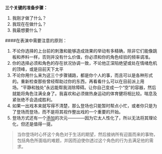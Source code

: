 **三个关键的准备步骤：**
1. 我刚才做了什么？
2. 我现在在做什么？
3. 我最想要什么？

####在表演中需要注意的原则：
1. 不论你选择的上台前的刺激和能够造成效果的举动有多精确，除非它们能像跳板和养料一样，否则并没有什么价值，你必须和你的角色经验的频率调准。
2. 你的选择必须和角色的存在状况协调一致，不论他正深陷绝望或处在情绪危机的顶峰，或是目前天下太平
3. 不论你用什么来为这三个步骤铺路，都是你个人的事，而且可以是各种形式的。重新检查那些曾经帮助过你的东西，再看看什么可以在目前派上用场。“平静和独处”永远能帮我消除障碍。让你自己变成一个“空”的容器，然后就能将角色注满全身了。我喜欢和必须做热身运动的体育健将相比较。喘息及紧张绝不会造成胜利。
4. 如果一出戏本来就写得不清楚，那么登场也只能暂时帮点小忙，或者你只是为了登场而登场，而不是将其视作整出戏的一个重要的开始。
5. 登场方式还有一个<span style="border-bottom:2px solid gray">添加</span>的次元————因为它太人性化了，所以无法将其理论化，但还是值得一提。

>当你登场时心怀这个角色对于生活的期望，然后接纳所有迎面而来的事物，包括角色所面临的难题，并因而迫使你透过这个角色的行为去满足他的需求。